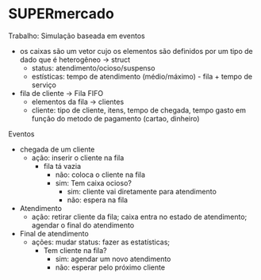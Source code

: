 # SUPERmercado

Trabalho: Simulação baseada em eventos 

- os caixas são um vetor cujo os elementos são definidos por um tipo de dado que é heterogêneo → struct
    - status: atendimento/ocioso/suspenso
    - estísticas: tempo de atendimento (médio/máximo) - fila + tempo de serviço
- fila de cliente → Fila FIFO
    - elementos da fila → clientes
    - cliente: tipo de cliente, itens, tempo de chegada, tempo gasto em função do metodo de pagamento
        (cartao, dinheiro)

Eventos

- chegada de um cliente
    - ação: inserir o cliente na fila
        - fila tá vazia
            - não: coloca o cliente na fila
            - sim: Tem caixa ocioso?
                - sim: cliente vai diretamente para atendimento
                - não: espera na fila
- Atendimento
    - ação: retirar cliente da fila; caixa entra no estado de atendimento; agendar o final do atendimento
- Final de atendimento
    - ações: mudar status: fazer as estatísticas;
        - Tem cliente na fila?
            - sim: agendar um novo atendimento
            - não: esperar pelo próximo cliente